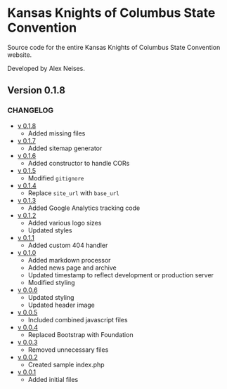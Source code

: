 # Kansas Knights of Columbus State Convention
Source code for the entire Kansas Knights of Columbus State Convention website.

Developed by Alex Neises.

## Version 0.1.8

### CHANGELOG
* [v 0.1.8](https://github.com/AlexNeises/Knights-Convention/releases/tag/0.1.8)
    - Added missing files
* [v 0.1.7](https://github.com/AlexNeises/Knights-Convention/releases/tag/0.1.7)
    - Added sitemap generator
* [v 0.1.6](https://github.com/AlexNeises/Knights-Convention/releases/tag/0.1.6)
    - Added constructor to handle CORs
* [v 0.1.5](https://github.com/AlexNeises/Knights-Convention/releases/tag/0.1.5)
    - Modified `gitignore`
* [v 0.1.4](https://github.com/AlexNeises/Knights-Convention/releases/tag/0.1.4)
    - Replace `site_url` with `base_url`
* [v 0.1.3](https://github.com/AlexNeises/Knights-Convention/releases/tag/0.1.3)
    - Added Google Analytics tracking code
* [v 0.1.2](https://github.com/AlexNeises/Knights-Convention/releases/tag/0.1.2)
    - Added various logo sizes
    - Updated styles
* [v 0.1.1](https://github.com/AlexNeises/Knights-Convention/releases/tag/0.1.1)
    - Added custom 404 handler
* [v 0.1.0](https://github.com/AlexNeises/Knights-Convention/releases/tag/0.1.0)
    - Added markdown processor
    - Added news page and archive
    - Updated timestamp to reflect development or production server
    - Modified styling
* [v 0.0.6](https://github.com/AlexNeises/Knights-Convention/releases/tag/0.0.6)
    - Updated styling
    - Updated header image
* [v 0.0.5](https://github.com/AlexNeises/Knights-Convention/releases/tag/0.0.5)
    - Included combined javascript files
* [v 0.0.4](https://github.com/AlexNeises/Knights-Convention/releases/tag/0.0.4)
    - Replaced Bootstrap with Foundation
* [v 0.0.3](https://github.com/AlexNeises/Knights-Convention/releases/tag/0.0.3)
    - Removed unnecessary files
* [v 0.0.2](https://github.com/AlexNeises/Knights-Convention/releases/tag/0.0.2)
    - Created sample index.php
* [v 0.0.1](https://github.com/AlexNeises/Knights-Convention/releases/tag/0.0.1)
    - Added initial files